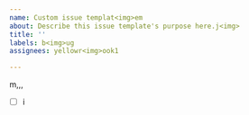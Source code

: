 ```yaml
---
name: Custom issue templat<img>em
about: Describe this issue template's purpose here.j<img>
title: ''
labels: b<img>ug
assignees: yellowr<img>ook1

---
```


m,,,<img>
- [ ] i
